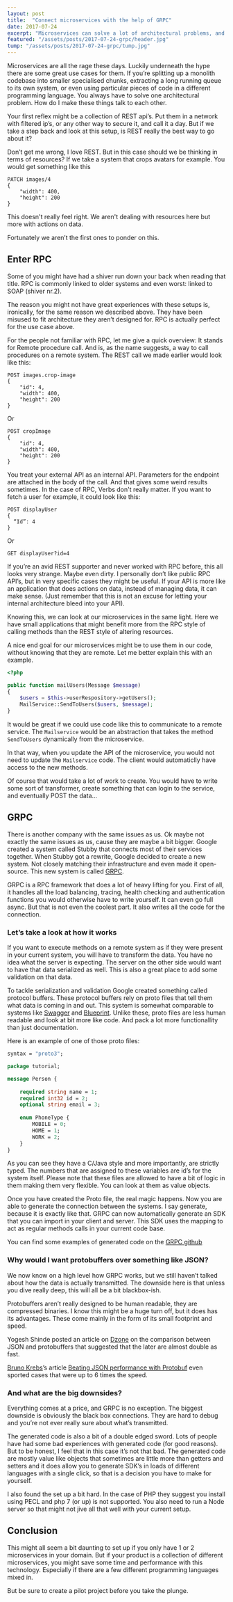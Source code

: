 ```yaml
---
layout: post
title:  "Connect microservices with the help of GRPC"
date: 2017-07-24
excerpt: "Microservices can solve a lot of architectural problems, and sometimes create a few fun new ones. A big problem however is connecting these services to each other. Can GRPC lend a hand here?"
featured: "/assets/posts/2017-07-24-grpc/header.jpg"
tump: "/assets/posts/2017-07-24-grpc/tump.jpg"
---
```


Microservices are all the rage these days. Luckily underneath the hype there are some great use cases for them. If you’re splitting up a monolith codebase into smaller specialised chunks, extracting a long running queue to its own system, or even using particular pieces of code in a different programming language. You always have to solve one architectural problem. How do I make these things talk to each other.

Your first reflex might be a collection of REST api’s. Put them in a network with filtered ip’s, or any other way to secure it, and call it a day. But if we take a step back and look at this setup, is REST really the best way to go about it?

Don’t get me wrong, I love REST. But in this case should we be thinking in terms of resources? If we take a system that crops avatars for example. You would get something like this

```
PATCH images/4
{
    "width": 400,
    "height": 200
}
```

This doesn't really feel right. We aren't dealing with resources here but more with actions on data.

Fortunately we aren’t the first ones to ponder on this.

## Enter RPC

Some of you might have had a shiver run down your back when reading that title. RPC is commonly linked to older systems and even worst: linked to SOAP (shiver nr.2).

The reason you might not have great experiences with these setups is, ironically, for the same reason we described above. They have been misused to fit architecture they aren’t designed for. RPC is actually perfect for the use case above.

For the people not familiar with RPC, let me give a quick overview: It stands for Remote procedure call. And is, as the name suggests, a way to call procedures on a remote system. The REST call we made earlier would look like this:

```
POST images.crop-image
{
    "id": 4,
    "width": 400,
    "height": 200
}
```

Or

```
POST cropImage
{
    "id": 4,
    "width": 400,
    "height": 200
}
```

You treat your external API as an internal API. Parameters for the endpoint are attached in the body of the call. And that gives some weird results sometimes. In the case of RPC, Verbs don't really matter. If you want to fetch a user for example, it could look like this:

```
POST displayUser
{
  “Id”: 4
}
```

Or

```
GET displayUser?id=4
```

If you’re an avid REST supporter and never worked with RPC before, this all looks very strange. Maybe even dirty. I personally don’t like public RPC API’s, but in very specific cases they might be useful. If your API is more like an application that does actions on data, instead of managing data, it can make sense. (Just remember that this is not an excuse for letting your internal architecture bleed into your API).

Knowing this, we can look at our microservices in the same light. Here we have small applications that might benefit more from the RPC style of calling methods than the REST style of altering resources.

A nice end goal for our microservices might be to use them in our code, without knowing that they are remote. Let me better explain this with an example.

```php
<?php

public function mailUsers(Message $message)
{
    $users = $this->userRespository->getUsers();
    MailService::SendToUsers($users, $message);
}
```

It would be great if we could use code like this to communicate to a remote service. The `Mailservice` would be an abstraction that takes the method `SendToUsers` dynamically from the microservice.

In that way, when you update the API of the microservice, you would not need to update the `Mailservice` code. The client would automaticlly have access to the new methods.

Of course that would take a lot of work to create. You would have to write some sort of transformer, create something that can login to the service, and eventually POST the data…

## GRPC

There is another company with the same issues as us. Ok maybe not exactly the same issues as us, cause they are maybe a bit bigger. Google created a system called Stubby that connects most of their services together. When Stubby got a rewrite, Google decided to create a new system. Not closely matching their infrastructure and even made it open-source. This new system is called [GRPC](https://grpc.io/).

GRPC is a RPC framework that does a lot of heavy lifting for you. First of all, it handles all the load balancing, tracing, health checking and authentication functions you would otherwise have to write yourself. It can even go full async. But that is not even the coolest part. It also writes all the code for the connection.

### Let’s take a look at how it works

If you want to execute methods on a remote system as if they were present in your current system, you will have to transform the data. You have no idea what the server is expecting. The server on the other side would want to have that data serialized as well. This is also a great place to add some validation on that data.

To tackle serialization and validation Google created something called protocol buffers. These protocol buffers rely on proto files that tell them what data is coming in and out. This system is somewhat comparable to systems like [Swagger](https://swagger.io) and [Blueprint](https://apiblueprint.org/). Unlike these, proto files are less human readable and look at bit more like code. And pack a lot more functionallity than just documentation.

Here is an example of one of those proto files:

```proto
syntax = "proto3";

package tutorial;

message Person {
	
    required string name = 1;
    required int32 id = 2;
    optional string email = 3;
	
    enum PhoneType {
        MOBILE = 0;
        HOME = 1;
        WORK = 2;
    }
}
```

As you can see they have a C/Java style and more importantly, are strictly typed. The numbers that are assigned to these variables are id’s for the system itself. Please note that these files are allowed to have a bit of logic in them making them very flexible. You can look at them as value objects.

Once you have created the Proto file, the real magic happens. Now you are able to generate the connection between the systems. I say generate, because it is exactly like that. GRPC can now automatically generate an SDK that you can import in your client and server. This SDK uses the mapping to act as regular methods calls in your current code base.

You can find some examples of generated code on the [GRPC github](https://github.com/grpc/grpc/tree/master/examples/php)

### Why would I want protobuffers over something like JSON?

We now know on a high level how GRPC works, but we still haven’t talked about how the data is actually transmitted. The downside here is that unless you dive really deep, this will all be a bit blackbox-ish.

Protobuffers aren’t really designed to be human readable, they are compressed binaries. I know this might be a huge turn off, but it does has its advantages. These come mainly in the form of its small footprint and speed.

Yogesh Shinde posted an article on [Dzone](https://dzone.com/articles/protobuf-performance-comparison-and-points-to-make) on the comparison between JSON and protobuffers that suggested that the later are almost double as fast.

[Bruno Krebs](https://twitter.com/brunoskrebs)’s article [Beating JSON performance with Protobuf](https://auth0.com/blog/beating-json-performance-with-protobuf/) even sported cases that were up to 6 times the speed.

### And what are the big downsides?

Everything comes at a price, and GRPC is no exception. The biggest downside is obviously the black box connections. They are hard to debug and you’re not ever really sure about what’s transmitted.

The generated code is also a bit of a double edged sword. Lots of people have had some bad experiences with generated code (for good reasons). But to be honest, I  feel that in this case it’s not that bad. The generated code are mostly value like objects that sometimes are little more than getters and setters and it does allow you to generate SDK’s in loads of different languages with a single click, so that is a decision you have to make for yourself.

I also found the set up a bit hard. In the case of PHP they suggest you install using PECL and php 7 (or up) is not supported. You also need to run a Node server so that might not jive all that well with your current setup.

## Conclusion

This might all seem a bit daunting to set up if you only have 1 or 2 microservices in your domain. But if your product is a collection of different microservices, you might save some time and performance with this technology. Especially if there are a few different programming languages mixed in.

But be sure to create a pilot project before you take the plunge.

